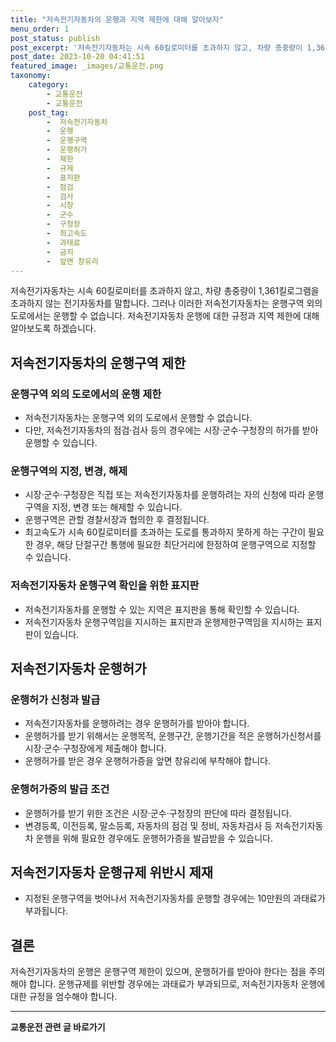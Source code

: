 ```yaml
---
title: "저속전기자동차의 운행과 지역 제한에 대해 알아보자"
menu_order: 1
post_status: publish
post_excerpt: '저속전기자동차는 시속 60킬로미터를 초과하지 않고, 차량 총중량이 1,361킬로그램을 초과하지 않는 전기자동차를 말합니다. 그러나 이러한 저속전기자동차는 운행구역 외의 도로에서는 운행할 수 없습니다. 저속전기자동차 운행에 대한 규정과 지역 제한에 대해 알아보도록 하겠습니다.'
post_date: 2023-10-20 04:41:51
featured_image: _images/교통운전.png
taxonomy:
    category:
        - 교통운전
        - 교통운전
    post_tag:
        -  저속전기자동차
        -  운행
        -  운행구역
        -  운행허가
        -  제한
        -  규제
        -  표지판
        -  점검
        -  검사
        -  시장
        -  군수
        -  구청장
        -  최고속도
        -  과태료
        -  금지
        -  앞면 창유리
---
```




저속전기자동차는 시속 60킬로미터를 초과하지 않고, 차량 총중량이 1,361킬로그램을 초과하지 않는 전기자동차를 말합니다. 그러나 이러한 저속전기자동차는 운행구역 외의 도로에서는 운행할 수 없습니다. 저속전기자동차 운행에 대한 규정과 지역 제한에 대해 알아보도록 하겠습니다.

## 저속전기자동차의 운행구역 제한

### 운행구역 외의 도로에서의 운행 제한
- 저속전기자동차는 운행구역 외의 도로에서 운행할 수 없습니다.
- 다만, 저속전기자동차의 점검·검사 등의 경우에는 시장·군수·구청장의 허가를 받아 운행할 수 있습니다.

### 운행구역의 지정, 변경, 해제
- 시장·군수·구청장은 직접 또는 저속전기자동차를 운행하려는 자의 신청에 따라 운행구역을 지정, 변경 또는 해제할 수 있습니다.
- 운행구역은 관할 경찰서장과 협의한 후 결정됩니다.
- 최고속도가 시속 60킬로미터를 초과하는 도로를 통과하지 못하게 하는 구간이 필요한 경우, 해당 단절구간 통행에 필요한 최단거리에 한정하여 운행구역으로 지정할 수 있습니다.

### 저속전기자동차 운행구역 확인을 위한 표지판
- 저속전기자동차를 운행할 수 있는 지역은 표지판을 통해 확인할 수 있습니다.
- 저속전기자동차 운행구역임을 지시하는 표지판과 운행제한구역임을 지시하는 표지판이 있습니다.

## 저속전기자동차 운행허가

### 운행허가 신청과 발급
- 저속전기자동차를 운행하려는 경우 운행허가를 받아야 합니다.
- 운행허가를 받기 위해서는 운행목적, 운행구간, 운행기간을 적은 운행허가신청서를 시장·군수·구청장에게 제출해야 합니다.
- 운행허가를 받은 경우 운행허가증을 앞면 창유리에 부착해야 합니다.

### 운행허가증의 발급 조건
- 운행허가를 받기 위한 조건은 시장·군수·구청장의 판단에 따라 결정됩니다.
- 변경등록, 이전등록, 말소등록, 자동차의 점검 및 정비, 자동차검사 등 저속전기자동차 운행을 위해 필요한 경우에도 운행허가증을 발급받을 수 있습니다.

## 저속전기자동차 운행규제 위반시 제재

- 지정된 운행구역을 벗어나서 저속전기자동차를 운행할 경우에는 10만원의 과태료가 부과됩니다.

## 결론
저속전기자동차의 운행은 운행구역 제한이 있으며, 운행허가를 받아야 한다는 점을 주의해야 합니다. 운행규제를 위반할 경우에는 과태료가 부과되므로, 저속전기자동차 운행에 대한 규정을 엄수해야 합니다.

<!-- wp:separator -->
<hr class="wp-block-separator has-alpha-channel-opacity"/>
<!-- /wp:separator -->

<!-- wp:group {"backgroundColor":"base","layout":{"type":"constrained"}} -->
<div class="wp-block-group has-base-background-color has-background"><!-- wp:paragraph {"align":"center","fontSize":"medium"} -->
<p class="has-text-align-center has-large-font-size"><strong>교통운전 관련 글 바로가기</strong></p>
<!-- /wp:paragraph -->


<!-- wp:latest-posts
{"categories":[{"id":1440,"count":19,"description":"","link":"https://uknowlaw.com/category/%ea%b5%90%ed%86%b5%ec%9a%b4%ec%a0%84/","name":"교통운전","slug":"교통운전","taxonomy":"category","parent":0,"meta":[],"_links":{"self":[{"href":"https://uknowlaw.com/wp-json/wp/v2/categories/1440"}],"collection":[{"href":"https://uknowlaw.com/wp-json/wp/v2/categories"}],"about":[{"href":"https://uknowlaw.com/wp-json/wp/v2/taxonomies/category"}],"wp:post_type":[{"href":"https://uknowlaw.com/wp-json/wp/v2/posts?categories=1440"}],"curies":[{"name":"wp","href":"https://api.w.org/{rel}","templated":true}]}}],"postsToShow":100,"excerptLength":28,"postLayout":"grid","columns":2,"featuredImageAlign":"left","featuredImageSizeSlug":"large","fontSize":"small"} /--></div>
<!-- /wp:group -->